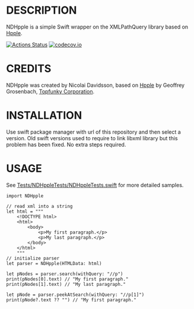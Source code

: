 # DESCRIPTION

NDHpple is a simple Swift wrapper on the XMLPathQuery library based on [Hpple](http://github.com/topfunky/hpple).

[![Actions Status](https://github.com/nacho4d/NDHpple/workflows/Swift/badge.svg)](https://github.com/nacho4d/NDHpple/actions)
[![codecov.io](https://codecov.io/github/nacho4d/NDHpple/coverage.svg?branch=master)](https://codecov.io/github/nacho4d/NDHpple?branch=master)

# CREDITS

NDHpple was created by Nicolai Davidsson, based on [Hpple](http://github.com/topfunky/hpple) by Geoffrey Grosenbach, [Topfunky Corporation](http://topfunky.com).

# INSTALLATION

Use swift package manager with url of this repository and then select a version. Old swift versions used to require to link libxml library but this problem has been fixed. No extra steps required.

# USAGE

See [Tests/NDHppleTests/NDHppleTests.swift](http://github.com/nacho4d/NDHpple/tree/master/Tests/NDHppleTests/NDHppleTests.swift) for more detailed samples.

```
import NDHpple

// read xml into a string
let html = """
    <!DOCTYPE html>
    <html>
        <body>
            <p>My first paragraph.</p>
            <p>My last paragraph.</p>
        </body>
    </html>
    """
// initialize parser
let parser = NDHpple(HTMLData: html)

let pNodes = parser.search(withQuery: "//p")
print(pNodes[0].text) // "My first paragraph."
print(pNodes[1].text) // "My last paragraph."

let pNode = parser.peekAtSearch(withQuery: "//p[1]")
print(pNode?.text ?? "") // "My first paragraph."
```
